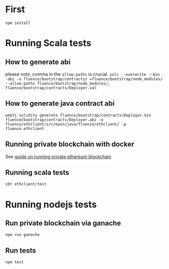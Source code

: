 # First
`npm install`

# Running Scala tests

## How to generate abi 
please note, comma in the `allow-paths` is crucial.
`solc --overwrite --bin --abi -o fluence/bootstrap/contracts/ =fluence/bootstrap/node_modules/ --allow-paths fluence/bootstrap/node_modules/, fluence/bootstrap/contracts/Deployer.sol`

## How to generate java contract abi
`web3j solidity generate fluence/bootstrap/contracts/Deployer.bin fluence/bootstrap/contracts/Deployer.abi -o fluence/ethclient/src/main/java/fluence/ethclient/ -p fluence.ethclient`

## Running private blockchain with docker
See [guide on running private ethereum blockchain](private_ethereum.md)

## Running scala tests
`sbt ethclient/test`

# Running nodejs tests
## Run private blockchain via ganache
`npm run ganache`

## Run tests
`npm test`